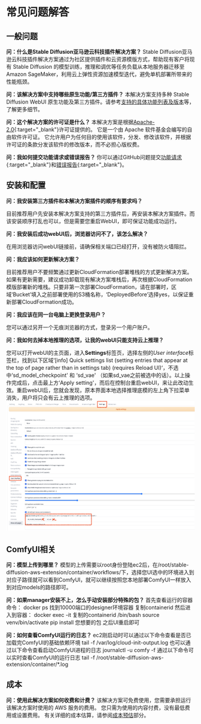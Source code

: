 # 常见问题解答

## 一般问题

**问：什么是Stable Diffusion亚马逊云科技插件解决方案？**
Stable Diffusion亚马逊云科技插件解决方案通过为社区提供插件和云资源模版方式，帮助现有客户将现有 Stable Diffusion 的模型训练，推理和调优等任务负载从本地服务器迁移至 Amazon SageMaker，利用云上弹性资源加速模型迭代，避免单机部署所带来的性能瓶颈。

**问：该解决方案中支持哪些原生功能/第三方插件？**
本解决方案支持多种 Stable Diffusion WebUI 原生功能及第三方插件。请参考[支持的具体功能列表及版本](./solution-overview/features-and-benefits.md)等，了解更多细节。

**问：这个解决方案的许可证是什么？**
本解决方案是根据[Apache-2.0](https://www.apache.org/licenses/LICENSE-2.0){:target="_blank"}许可证提供的。 它是一个由 Apache 软件基金会编写的自由软件许可证。 它允许用户为任何目的使用该软件，分发、修改该软件，并根据许可证的条款分发该软件的修改版本，而不必担心版权费。

**问：我如何提交功能请求或错误报告？**
你可以通过GitHub问题提交[功能请求](https://github.com/awslabs/stable-diffusion-aws-extension/issues/new?assignees=&labels=feature-request%2Cneeds-triage&projects=&template=feature_request.yml&title=%28module+name%29%3A+%28short+issue+description%29){:target="_blank"}和[错误报告](https://github.com/awslabs/stable-diffusion-aws-extension/issues/new?assignees=&labels=bug%2Cneeds-triage&projects=&template=bug_report.yml&title=%28module+name%29%3A+%28short+issue+description%29){:target="_blank"}。


## 安装和配置

**问：我安装第三方插件和本解决方案插件的顺序有要求吗？**

目前推荐用户先安装本解决方案支持的第三方插件后，再安装本解决方案插件。而该安装顺序打乱也可以，但是需要您重启WebUI，即可保证功能成功运行。

**问：我安装后成功webUI后，浏览器访问不了，该怎么解决？**

在用浏览器访问webUI链接前，请确保相关端口已经打开，没有被防火墙阻拦。

**问：我应该如何更新解决方案？**

目前推荐用户不要频繁通过更新CloudFormation部署堆栈的方式更新解决方案。如果有更新需要，建议成功卸载现有解决方案堆栈后，再次根据CloudFormation模版部署新的堆栈。只要非第一次部署CloudFormation，请在部署时，区域‘Bucket’填入之前部署使用的S3桶名称，‘DeployedBefore’选择yes，以保证重新部署CloudFormation成功。

**问：我应该在同一台电脑上更换登录用户？**

您可以通过另开一个无痕浏览器的方式，登录另一个用户账户。

**问：我如何去掉本地推理的选项，让我的webUI只能支持云上推理？**

您可以打开webUI的主页面，进入**Settings**标签页，选择左侧的*User interface*标签栏，找到以下区域‘[info]
 Quick settings list (setting entries that appear at the top of page rather than in settings tab) (requires Reload UI)‘，不选中‘sd_model_checkpoint' 和 ‘sd_vae' （如果sd_vae之前被选中的话）。以上操作完成后，点击最上方‘Apply setting'，而后在控制台重启webUI，来让此改动生效。重启webUI后，您就会发现，原本界面本地选择推理底模的左上角下拉菜单消失，用户将只会有云上推理的选项。
![generate-lock-step](images/generate-lock-step.png)

## ComfyUI相关
**问：模型上传到哪里？**
模型的上传需要以root身份登陆ec2后，在/root/stable-diffusion-aws-extension/container/workflows/下，选择您UI选中的环境进入到对应子路径就可以看到ComfyUI，就可以继续按照您本地部署ComfyUI一样放入到对应models的路径即可。

**问：如果manager安装不上，怎么手动安装部分特殊的包？**
首先查看运行的容器命令： docker ps
找到10000端口的designer环境容器 复制containerid
然后进入到容器： docker exec -it 复制的containerid /bin/bash
source venv/bin/activate
pip install 您想要的包
之后UI重启即可

**问：如何查看ComfyUI运行的日志？**
ec2刚启动时可以通过以下命令查看是否已加载完ComfyUI的基础依赖环境
tail -f /var/log/cloud-init-output.log 
也可以通过以下命令查看启动ComfyUI进程的日志
journalctl -u comfy -f
通过以下命令可以实时查看ComfyUI的运行日志
tail -f /root/stable-diffusion-aws-extension/container/*.log

## 成本

 **问：使用此解决方案如何收费和计费？**
该解决方案可免费使用，您需要承担运行该解决方案时使用的 AWS 服务的费用。 您只需为使用的内容付费，没有最低费用或设置费用。 有关详细的成本估算，请参阅[成本预估](./cost.md)部分。
